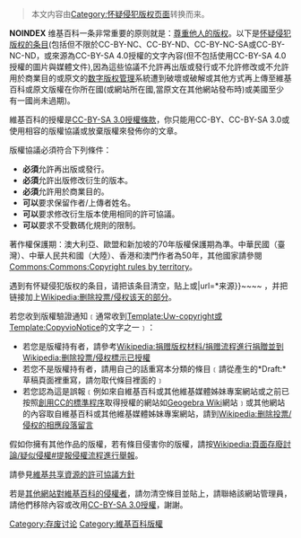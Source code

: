 > 本文内容由[Category:怀疑侵犯版权页面](https://zh.wikipedia.org/wiki/Category:怀疑侵犯版权页面)转换而来。


__NOINDEX__ 维基百科一条非常重要的原则就是：[尊重他人的版权](https://zh.wikipedia.org/wiki/Wikipedia:简明版权信息 "wikilink")。以下是[怀疑侵犯版权的条目](https://zh.wikipedia.org/wiki/Wikipedia:删除投票/侵权 "wikilink")(包括但不限於CC-BY-NC、CC-BY-ND、CC-BY-NC-SA或CC-BY-NC-ND，或來源為CC-BY-SA 4.0授權的文字內容(但不包括使用CC-BY-SA 4.0授權的圖片與媒體文件),因為這些協議不允許再出版或發行或不允許修改或不允許用於商業目的或原文的[数字版权管理](../Page/数字版权管理.md "wikilink")系統遭到破壞或破解或其他方式再上傳至維基百科或原文版權在你所在國(或網站所在國,當原文在其他網站發布時)或美國至少有一國尚未過期)。

維基百科的授權是[CC-BY-SA 3.0授權條款](https://zh.wikipedia.org/wiki/Wikipedia:CC-by-sa-3.0協議文本 "wikilink")，你只能用CC-BY、CC-BY-SA 3.0或使用相容的版權協議或放棄版權來發佈你的文章。

版權協議必須符合下列條件：

  - **必須**允許再出版或發行。
  - **必須**允許出版修改衍生的版本。
  - **必須**允許用於商業目的。
  - **可以**要求保留作者/上傳者姓名。
  - **可以**要求修改衍生版本使用相同的許可協議。
  - **可以**要求不受數碼化規則的限制。

著作權保護期：澳大利亞、歐盟和新加坡的70年版權保護期為準。中華民國（臺灣）、中華人民共和國（大陸）、香港和澳門作者為50年，其他國家請參閱[Commons:Commons:Copyright rules by territory](https://zh.wikipedia.org/wiki/Commons:Commons:Copyright_rules_by_territory "wikilink")。

遇到有怀疑侵犯版权的条目，请把该条目清空，贴上或|url=\*来源}}\~\~\~\~ ，并把链接加上[Wikipedia:删除投票/侵权该天的部分](https://zh.wikipedia.org/wiki/Wikipedia:删除投票/侵权 "wikilink")。

若您收到版權驗證通知﹝通常收到[Template:Uw-copyright或](https://zh.wikipedia.org/wiki/Template:Uw-copyright "wikilink")[Template:CopyvioNotice](../Page/Template:CopyvioNotice.md "wikilink")的文字之一﹞：

  - 若您是版權持有者，請參考[Wikipedia:捐赠版权材料/捐赠流程進行捐贈並到](https://zh.wikipedia.org/wiki/Wikipedia:捐赠版权材料/捐赠流程 "wikilink")[Wikipedia:删除投票/侵权標示已授權](https://zh.wikipedia.org/wiki/Wikipedia:删除投票/侵权 "wikilink")
  - 若您不是版權持有者，請用自己的話重寫本分類的條目﹝請從產生的*Draft:*草稿頁面裡重寫，請勿取代條目裡面的﹞
  - 若您認為這是誤報﹝例如來自維基百科或其他維基媒體姊妹專案網站或之前已按照[創用CC的標準程序](http://creativecommons.org/choose/)取得授權的網站如[Geogebra Wiki](http://wiki.geogebra.org/zh/)網站﹞或其他網站的內容取自維基百科或其他維基媒體姊妹專案網站，請到[Wikipedia:删除投票/侵权的相應段落留言](https://zh.wikipedia.org/wiki/Wikipedia:删除投票/侵权 "wikilink")

假如你擁有其他作品的版權，若有條目侵害你的版權，請按[Wikipedia:頁面存廢討論/疑似侵權\#提報侵權流程進行舉報](https://zh.wikipedia.org/wiki/Wikipedia:頁面存廢討論/疑似侵權#提報侵權流程 "wikilink")。

請參見[維基共享資源的許可協議方針](https://zh.wikipedia.org/wiki/Commons:Commons:許可協議 "wikilink")

若是[其他網站對維基百科的侵權者](https://zh.wikipedia.org/wiki/Wikipedia:其他網站對維基百科的侵權 "wikilink")，請勿清空條目並貼上，請聯絡該網站管理員，請他們移除內容或改用[CC-BY-SA 3.0授權](https://zh.wikipedia.org/wiki/Wikipedia:CC-by-sa-3.0協議文本 "wikilink")，謝謝。

[Category:存废讨论](https://zh.wikipedia.org/wiki/Category:存废讨论 "wikilink") [Category:維基百科版權](https://zh.wikipedia.org/wiki/Category:維基百科版權 "wikilink")